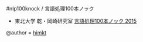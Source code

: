 #nlp100knock / 言語処理100本ノック

* 東北大学 乾・岡崎研究室 [言語処理100本ノック 2015](http://www.cl.ecei.tohoku.ac.jp/nlp100/index.html)

@author = [himkt](https://twitter.com/himkt)

